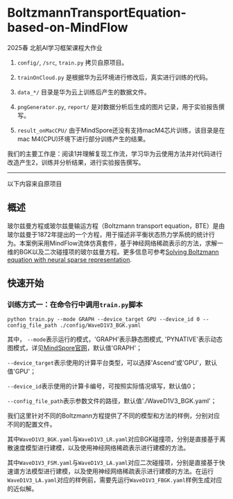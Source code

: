 # BoltzmannTransportEquation-based-on-MindFlow

2025春 北航AI学习框架课程大作业

1. `config/`, `/src`, `train.py` 拷贝自原项目。

2. `trainOnCloud.py` 是根据华为云环境进行修改后，真实进行训练的代码。

3. `data_*/` 目录是华为云上训练后产生的数据文件。

4. `pngGenerator.py`, `report/` 是对数据分析后生成的图片记录，用于实验报告撰写。

5. `result_onMacCPU/` 由于MindSpore还没有支持macM4芯片训练，该目录是在mac M4(CPU)环境下进行部分训练产生的结果。

我们的主要工作是：阅读1并理解复现工作流，学习华为云使用方法并对代码进行改造产生2，训练并分析结果，进行实验报告撰写。

---
以下内容来自原项目

## 概述

玻尔兹曼方程或玻尔兹曼输运方程（Boltzmann transport equation，BTE）是由玻尔兹曼于1872年提出的一个方程，用于描述非平衡状态热力学系统的统计行为。本案例采用MindFlow流体仿真套件，基于神经网络稀疏表示的方法，求解一维的BGK以及二次碰撞项的玻尔兹曼方程。更多信息可参考[Solving Boltzmann equation with neural sparse representation](https://arxiv.org/abs/2302.09233).

## 快速开始

### 训练方式一：在命令行中调用`train.py`脚本

```shell
python train.py --mode GRAPH --device_target GPU --device_id 0 --config_file_path ./config/WaveD1V3_BGK.yaml
```

其中，
`--mode`表示运行的模式，'GRAPH'表示静态图模式, 'PYNATIVE'表示动态图模式，详见[MindSpore官网](https://www.mindspore.cn/docs/zh-CN/r2.0.0-alpha/design/dynamic_graph_and_static_graph.html?highlight=pynative)，默认值'GRAPH'；

`--device_target`表示使用的计算平台类型，可以选择'Ascend'或'GPU'，默认值'GPU'；

`--device_id`表示使用的计算卡编号，可按照实际情况填写，默认值0；

`--config_file_path`表示参数文件的路径，默认值'./WaveD1V3_BGK.yaml'；

我们这里针对不同的Boltzmann方程提供了不同的模型和方法的样例，分别对应不同的配置文件。

其中`WaveD1V3_BGK.yaml`与`WaveD1V3_LR.yaml`对应BGK碰撞项，分别是直接基于离散速度模型进行建模，以及使用神经网络稀疏表示进行建模的方法。

其中`WaveD1V3_FSM.yaml`与`WaveD1V3_LA.yaml`对应二次碰撞项，分别是直接基于快速谱方法模型进行建模，以及使用神经网络稀疏表示进行建模的方法。在运行`WaveD1V3_LA.yaml`对应的样例前，需要先运行`WaveD1V3_FBGK.yaml`样例生成对应的近似解。
